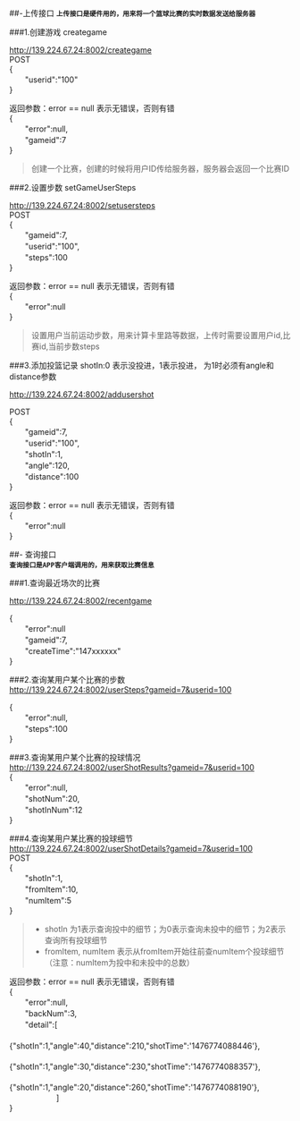 ##-上传接口
**`上传接口是硬件用的，用来将一个篮球比赛的实时数据发送给服务器`**

###1.创建游戏 creategame

http://139.224.67.24:8002/creategame    
POST    
{    
　　"userid":"100"    
}    

返回参数：error == null 表示无错误，否则有错    
{    
　　"error":null,    
　　"gameid":7      
}      

> 创建一个比赛，创建的时候将用户ID传给服务器，服务器会返回一个比赛ID


###2.设置步数 setGameUserSteps

http://139.224.67.24:8002/setusersteps       
POST        
{       
　　"gameid":7,         
　　"userid":"100",       
　　"steps":100        
}         

返回参数：error == null 表示无错误，否则有错          
{         
　　"error":null        
}   
     
> 设置用户当前运动步数，用来计算卡里路等数据，上传时需要设置用户id,比赛id,当前步数steps


###3.添加投篮记录  shotIn:0 表示没投进，1表示投进， 为1时必须有angle和distance参数

http://139.224.67.24:8002/addusershot
      
POST       
{         
　　"gameid":7,          
　　"userid":"100",         
　　"shotIn":1,        
　　"angle":120,          
　　"distance":100        
}            

返回参数：error == null 表示无错误，否则有错          
{         
　　"error":null         
}          


##- 查询接口         
**`查询接口是APP客户端调用的，用来获取比赛信息`**

###1.查询最近场次的比赛         

http://139.224.67.24:8002/recentgame        

{        
　　"error":null        
　　"gameid":7,       
　　"createTime":"147xxxxxx"         
}        


###2.查询某用户某个比赛的步数        
http://139.224.67.24:8002/userSteps?gameid=7&userid=100          

{       
　　"error":null,        
　　"steps":100        
}        


###3.查询某用户某个比赛的投球情况      
http://139.224.67.24:8002/userShotResults?gameid=7&userid=100    
{    
　　"error":null,    
　　"shotNum":20,   
　　"shotInNum":12    
}

###4.查询某用户某比赛的投球细节
http://139.224.67.24:8002/userShotDetails?gameid=7&userid=100    
POST    
{    
　　"shotIn":1,    
　　"fromItem":10,    
　　"numItem":5   
}
> - shotIn 为1表示查询投中的细节；为0表示查询未投中的细节；为2表示查询所有投球细节
> - fromItem, numItem 表示从fromItem开始往前查numItem个投球细节（注意：numItem为投中和未投中的总数）   

返回参数：error == null 表示无错误，否则有错          
{         
　　"error":null,     
　　"backNum":3,      
　　"detail":[    
　　　　　　{"shotIn":1,"angle":40,"distance":210,"shotTime":'1476774088446'},   
　　　　　　{"shotIn":1,"angle":30,"distance":230,"shotTime":'1476774088357'},   
　　　　　　{"shotIn":1,"angle":20,"distance":260,"shotTime":'1476774088190'},  
　　　　　　]        
}          